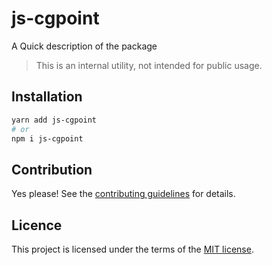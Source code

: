 # js-cgpoint

A Quick description of the package

> This is an internal utility, not intended for public usage.

## Installation

```sh
yarn add js-cgpoint
# or
npm i js-cgpoint
```

## Contribution

Yes please! See the
[contributing guidelines](https://github.com/chakra-ui/core/blob/main/CONTRIBUTING.md)
for details.

## Licence

This project is licensed under the terms of the
[MIT license](https://github.com/chakra-ui/core/blob/main/LICENSE).
